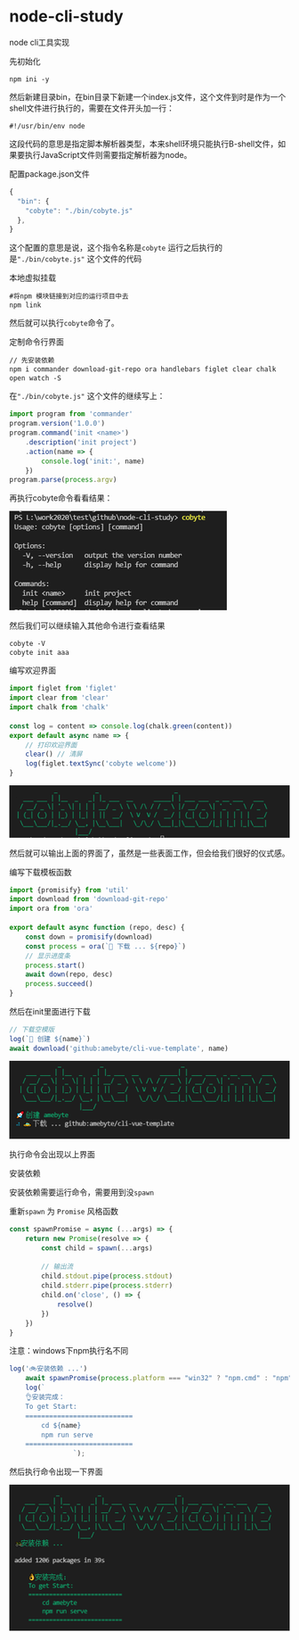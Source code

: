 # node-cli-study
node cli工具实现



先初始化

```
npm ini -y
```

然后新建目录bin，在bin目录下新建一个index.js文件，这个文件到时是作为一个shell文件进行执行的，需要在文件开头加一行：

```
#!/usr/bin/env node
```

这段代码的意思是指定脚本解析器类型，本来shell环境只能执行B-shell文件，如果要执行JavaScript文件则需要指定解析器为node。

配置package.json文件

```javascript
{
  "bin": {
    "cobyte": "./bin/cobyte.js"
  },
}
```

这个配置的意思是说，这个指令名称是`cobyte` 运行之后执行的是`"./bin/cobyte.js"` 这个文件的代码

本地虚拟挂载

```
#将npm 模块链接到对应的运行项目中去
npm link
```

然后就可以执行`cobyte`命令了。

定制命令行界面

```
// 先安装依赖
npm i commander download-git-repo ora handlebars figlet clear chalk open watch -S
```

在`"./bin/cobyte.js"` 这个文件的继续写上：

```javascript
import program from 'commander'
program.version('1.0.0')
program.command('init <name>')
    .description('init project')
    .action(name => {
        console.log('init:', name)
    })
program.parse(process.argv)
```

再执行cobyte命令看看结果：

 ![](./md/01.png)

然后我们可以继续输入其他命令进行查看结果

```
cobyte -V
cobyte init aaa
```

编写欢迎界面

```javascript
import figlet from 'figlet'
import clear from 'clear'
import chalk from 'chalk'

const log = content => console.log(chalk.green(content))
export default async name => {
    // 打印欢迎界面
    clear() // 清屏
    log(figlet.textSync('cobyte welcome'))
}
```

 ![](./md/02.png)

然后就可以输出上面的界面了，虽然是一些表面工作，但会给我们很好的仪式感。

编写下载模板函数

```javascript
import {promisify} from 'util'
import download from 'download-git-repo'
import ora from 'ora'

export default async function (repo, desc) {
    const down = promisify(download)
    const process = ora(`🚕 下载 ... ${repo}`)
    // 显示进度条
    process.start()
    await down(repo, desc)
    process.succeed()
}
```

然后在init里面进行下载

```javascript
// 下载空模版
log(`🚀 创建 ${name}`)
await download('github:amebyte/cli-vue-template', name)
```

 ![](./md/03.png)

执行命令会出现以上界面

安装依赖 

安装依赖需要运行命令，需要用到没`spawn` 

重新`spawn` 为 `Promise` 风格函数

```javascript
const spawnPromise = async (...args) => {
    return new Promise(resolve => {
        const child = spawn(...args)

        // 输出流
        child.stdout.pipe(process.stdout)
        child.stderr.pipe(process.stderr)
        child.on('close', () => {
            resolve()
        })
    })
}
```

注意：windows下npm执行名不同 

```javascript
log('🚲安装依赖 ...')
    await spawnPromise(process.platform === "win32" ? "npm.cmd" : "npm", ['install'], {cwd: `./${name}`})
    log(`
    👌安装完成：
    To get Start:
    ===========================
        cd ${name}
        npm run serve
    ===========================
                `);
```

然后执行命令出现一下界面

 ![](./md/04.png)

